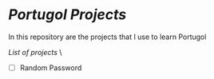 # _Portugol Projects_

In this repository are the projects that I use to learn Portugol

*List of projects* \
- [ ] Random Password

